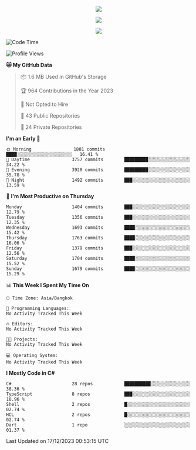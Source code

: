 <p align="center">
  <a href="say-hi.gif"> 
    <img align="center" src="say-hi.gif"/>
  </a>
</p>
<p align="center">
  <a href="https://github.com/htthinh1999">
    <img align="center" src="https://github-readme-stats-kappa-pink.vercel.app/api?username=htthinh1999&show_icons=true&count_private=true&theme=dracula"/>
  </a>
</p>
<p align="center">
  <a href="https://github.com/htthinh1999">
    <img src="https://github-readme-stats-kappa-pink.vercel.app/api/top-langs/?username=htthinh1999&layout=compact&langs_count=6&count_private=true&hide=tsql,hlsl,glsl,shaderlab&theme=dracula"/>
  </a>
</p>

<!--START_SECTION:waka-->
![Code Time](http://img.shields.io/badge/Code%20Time-0%20secs-blue)

![Profile Views](http://img.shields.io/badge/Profile%20Views-4-blue)

**🐱 My GitHub Data** 

> 📦 1.6 MB Used in GitHub's Storage 
 > 
> 🏆 964 Contributions in the Year 2023
 > 
> 🚫 Not Opted to Hire
 > 
> 📜 43 Public Repositories 
 > 
> 🔑 24 Private Repositories 
 > 
**I'm an Early 🐤** 

```text
🌞 Morning                1801 commits        ████░░░░░░░░░░░░░░░░░░░░░   16.41 % 
🌆 Daytime                3757 commits        █████████░░░░░░░░░░░░░░░░   34.22 % 
🌃 Evening                3928 commits        █████████░░░░░░░░░░░░░░░░   35.78 % 
🌙 Night                  1492 commits        ███░░░░░░░░░░░░░░░░░░░░░░   13.59 % 
```
📅 **I'm Most Productive on Thursday** 

```text
Monday                   1404 commits        ███░░░░░░░░░░░░░░░░░░░░░░   12.79 % 
Tuesday                  1356 commits        ███░░░░░░░░░░░░░░░░░░░░░░   12.35 % 
Wednesday                1693 commits        ████░░░░░░░░░░░░░░░░░░░░░   15.42 % 
Thursday                 1763 commits        ████░░░░░░░░░░░░░░░░░░░░░   16.06 % 
Friday                   1379 commits        ███░░░░░░░░░░░░░░░░░░░░░░   12.56 % 
Saturday                 1704 commits        ████░░░░░░░░░░░░░░░░░░░░░   15.52 % 
Sunday                   1679 commits        ████░░░░░░░░░░░░░░░░░░░░░   15.29 % 
```


📊 **This Week I Spent My Time On** 

```text
🕑︎ Time Zone: Asia/Bangkok

💬 Programming Languages: 
No Activity Tracked This Week

🔥 Editors: 
No Activity Tracked This Week

🐱‍💻 Projects: 
No Activity Tracked This Week

💻 Operating System: 
No Activity Tracked This Week
```

**I Mostly Code in C#** 

```text
C#                       28 repos            ██████████░░░░░░░░░░░░░░░   38.36 % 
TypeScript               8 repos             ███░░░░░░░░░░░░░░░░░░░░░░   10.96 % 
Shell                    2 repos             █░░░░░░░░░░░░░░░░░░░░░░░░   02.74 % 
HCL                      2 repos             █░░░░░░░░░░░░░░░░░░░░░░░░   02.74 % 
Dart                     1 repo              ░░░░░░░░░░░░░░░░░░░░░░░░░   01.37 % 
```




 Last Updated on 17/12/2023 00:53:15 UTC
<!--END_SECTION:waka-->
